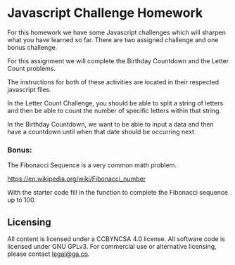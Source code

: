 # Javascript Challenge Homework

For this homework we have some Javascript challenges which will sharpen what you have learned so far. There are two assigned challenge and one bonus challenge.

For this assignment we will complete the Birthday Countdown and the Letter Count problems. 

The instructions for both of these activities are located in their respected javascript files.

In the Letter Count Challenge, you should be able to split a string of letters and then be able to count the number of specific letters within that string. 

In the Birthday Countdown, we want to be able to input a data and then have a countdown until when that date should be occurring next. 

### Bonus:

The Fibonacci Sequence is a very common math problem.

https://en.wikipedia.org/wiki/Fibonacci_number

With the starter code fill in the function to complete the Fibonacci sequence up to 100. 


## Licensing
All content is licensed under a CC­BY­NC­SA 4.0 license.
All software code is licensed under GNU GPLv3. For commercial use or alternative licensing, please contact legal@ga.co.

